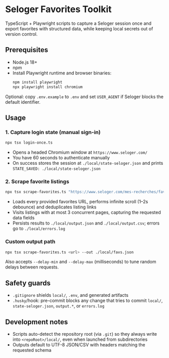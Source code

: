 # Seloger Favorites Toolkit

TypeScript + Playwright scripts to capture a Seloger session once and export favorites with structured data, while keeping local secrets out of version control.

## Prerequisites
- Node.js 18+
- npm
- Install Playwright runtime and browser binaries:
  ```bash
  npm install playwright
  npx playwright install chromium
  ```

Optional: copy `.env.example` to `.env` and set `USER_AGENT` if Seloger blocks the default identifier.

## Usage

### 1. Capture login state (manual sign-in)
```bash
npx tsx login-once.ts
```
- Opens a headed Chromium window at `https://www.seloger.com/`
- You have 60 seconds to authenticate manually
- On success stores the session at `./local/state-seloger.json` and prints `STATE_SAVED: ./local/state-seloger.json`

### 2. Scrape favorite listings
```bash
npx tsx scrape-favorites.ts "https://www.seloger.com/mes-recherches/favoris"
```
- Loads every provided favorites URL, performs infinite scroll (1–2s debounce) and deduplicates listing links
- Visits listings with at most 3 concurrent pages, capturing the requested data fields
- Persists results to `./local/output.json` and `./local/output.csv`; errors go to `./local/errors.log`

### Custom output path
```bash
npx tsx scrape-favorites.ts <url> --out ./local/favs.json
```
Also accepts `--delay-min` and `--delay-max` (milliseconds) to tune random delays between requests.

## Safety guards
- `.gitignore` shields `local/`, `.env`, and generated artifacts
- `.husky`/hook: pre-commit blocks any change that tries to commit `local/`, `state-seloger.json`, `output.*`, or `errors.log`

## Development notes
- Scripts auto-detect the repository root (via `.git`) so they always write into `<repoRoot>/local/`, even when launched from subdirectories
- Outputs default to UTF-8 JSON/CSV with headers matching the requested schema
